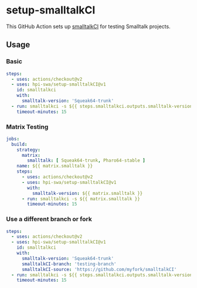 # setup-smalltalkCI

This GitHub Action sets up [smalltalkCI] for testing Smalltalk projects.

## Usage

### Basic

```yaml
steps:
  - uses: actions/checkout@v2
  - uses: hpi-swa/setup-smalltalkCI@v1
    id: smalltalkci
    with:
      smalltalk-version: 'Squeak64-trunk'
  - run: smalltalkci -s ${{ steps.smalltalkci.outputs.smalltalk-version }}
    timeout-minutes: 15
```

### Matrix Testing

```yaml
jobs:
  build:
    strategy:
      matrix:
        smalltalk: [ Squeak64-trunk, Pharo64-stable ]
    name: ${{ matrix.smalltalk }}
    steps:
      - uses: actions/checkout@v2
      - uses: hpi-swa/setup-smalltalkCI@v1
        with:
          smalltalk-version: ${{ matrix.smalltalk }}
      - run: smalltalkci -s ${{ matrix.smalltalk }}
        timeout-minutes: 15
```

### Use a different branch or fork

```yaml
steps:
  - uses: actions/checkout@v2
  - uses: hpi-swa/setup-smalltalkCI@v1
    id: smalltalkci
    with:
      smalltalk-version: 'Squeak64-trunk'
      smalltalkCI-branch: 'testing-branch'
      smalltalkCI-source: 'https://github.com/myfork/smalltalkCI'
  - run: smalltalkci -s ${{ steps.smalltalkci.outputs.smalltalk-version }}
    timeout-minutes: 15
```

[smalltalkCI]: https://github.com/hpi-swa/smalltalkCI
